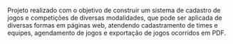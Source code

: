 Projeto realizado com o objetivo de construir um sistema de cadastro de jogos e competições de diversas modalidades, que pode ser aplicada de diversas formas em páginas web, atendendo cadastramento de times e equipes, agendamento de jogos e exportação de jogos ocorridos em PDF.



